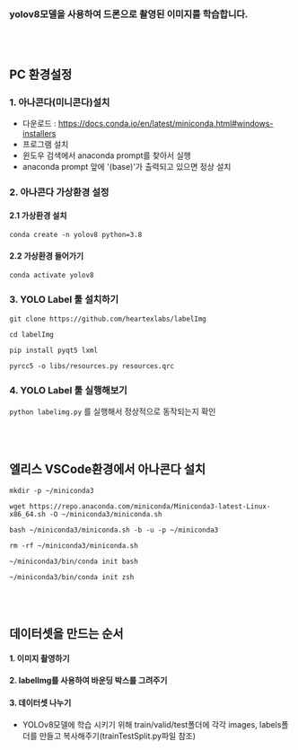 ### yolov8모델을 사용하여 드론으로 촬영된 이미지를 학습합니다.

<br>
<br>

## PC 환경설정
### 1. 아나콘다(미니콘다)설치
* 다운로드 : https://docs.conda.io/en/latest/miniconda.html#windows-installers
* 프로그램 설치
* 윈도우 검색에서 anaconda prompt를 찾아서 실행
* anaconda prompt 앞에 '(base)'가 출력되고 있으면 정상 설치

### 2. 아나콘다 가상환경 설정
#### 2.1 가상환경 설치
``` conda create -n yolov8 python=3.8 ```

#### 2.2 가상환경 들어가기
``` conda activate yolov8 ```

### 3. YOLO Label 툴 설치하기
``` git clone https://github.com/heartexlabs/labelImg ```

``` cd labelImg ```

``` pip install pyqt5 lxml ```

``` pyrcc5 -o libs/resources.py resources.qrc ```

### 4. YOLO Label 툴 실행해보기
``` python labelimg.py ``` 
를 실행해서 정상적으로 동작되는지 확인

<br>
<br>

## 엘리스 VSCode환경에서 아나콘다 설치

``` mkdir -p ~/miniconda3 ```

``` wget https://repo.anaconda.com/miniconda/Miniconda3-latest-Linux-x86_64.sh -O ~/miniconda3/miniconda.sh ```

``` bash ~/miniconda3/miniconda.sh -b -u -p ~/miniconda3 ```

``` rm -rf ~/miniconda3/miniconda.sh ```

``` ~/miniconda3/bin/conda init bash ```

``` ~/miniconda3/bin/conda init zsh ```

<br>
<br>

## 데이터셋을 만드는 순서
#### 1. 이미지 촬영하기
#### 2. labelImg를 사용하여 바운딩 박스를 그려주기
#### 3. 데이터셋 나누기
* YOLOv8모델에 학습 시키기 위해 train/valid/test폴더에 각각 images, labels폴더를 만들고 복사해주기(trainTestSplit.py파일 참조)
